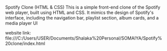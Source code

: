 Spotify Clone (HTML & CSS)
This is a simple front-end clone of the Spotify web player, built using HTML and CSS. It mimics the design of Spotify's interface, including the navigation bar, playlist section, album cards, and a media player UI

website link: file:///C:/Users/USER/Documents/Shalaka%20Personal/SOMAIYA/Spotify%20clone/index.html

